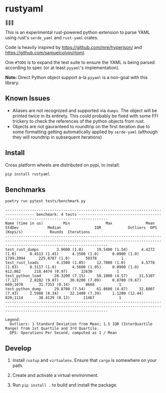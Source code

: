 # rustyaml

 🚧🚧🚧

This is an experimental rust-powered python extension to parse YAML using rust's `serde_yaml` and `rust-yaml` crates.

Code is heavily inspired by https://github.com/mre/hyperjson/ and https://github.com/samuelcolvin/rtoml.

One `#TODO` is to expand the test suite to ensure the YAML is being parsed according to spec (or at least `pyyaml`'s implementation).

**Note:** Direct Python object support a-la `pyyaml` is a non-goal with this library.

## Known Issues

* Aliases are not recognized and supported via `dumps`. The object will be printed twice in its entirety. This could probably be fixed with some FFI trickery to check the references of the python objects from rust.
* Objects are not gauranteed to roundtrip on the first iteration due to some formatting getting automatically applied by `serde-yaml` (although they will roundtrip in subsequent iterations)

## Install

Cross platform wheels are distributed on pypi, to install:

```sh
pip install rustyaml
```

## Benchmarks

```sh
poetry run pytest tests/benchmark.py
```

```
----------------------------------------------------------------------------------- benchmark: 4 tests -----------------------------------------------------------------------------------
Name (time in us)         Min                Max               Mean            StdDev             Median               IQR            Outliers  OPS (Kops/s)            Rounds  Iterations
------------------------------------------------------------------------------------------------------------------------------------------------------------------------------------------
test_rust_dumps        3.9600 (1.0)      19.5400 (1.54)      4.4272 (1.0)      0.4513 (1.45)      4.3500 (1.0)      0.0900 (1.0)     1799;3994      225.8787 (1.0)       50378           1
test_rust_loads        4.1500 (1.05)     12.7000 (1.0)       4.5778 (1.03)     0.3117 (1.0)       4.5600 (1.05)     0.0900 (1.0)       412;862      218.4474 (0.97)      22630           1
test_python_load      28.3200 (7.15)     58.1000 (4.57)     31.5107 (7.12)     2.8282 (9.07)     30.8200 (7.09)     0.8700 (9.67)     669;1078       31.7353 (0.14)       8668           1
test_python_dump      29.8700 (7.54)     61.8600 (4.87)     32.8807 (7.43)     2.5988 (8.34)     32.1400 (7.39)     1.1200 (12.44)    820;1114       30.4129 (0.13)      11467           1
------------------------------------------------------------------------------------------------------------------------------------------------------------------------------------------

Legend:
  Outliers: 1 Standard Deviation from Mean; 1.5 IQR (InterQuartile Range) from 1st Quartile and 3rd Quartile.
  OPS: Operations Per Second, computed as 1 / Mean
```

## Develop

1) Install `rustup` and `virtualenv`. Ensure that `cargo` is somewhere on your path.

2) Create and activate a virtual environment.

3) Run `pip install .` to build and install the package.
